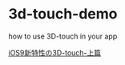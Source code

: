 # 3d-touch-demo
how to use 3D-touch in your app

[iOS9新特性の3D-touch-上篇](http://huangshaohua.cn/2015/10/07/ios9xin-te-xing-no3d-touch-shang-pian/)
